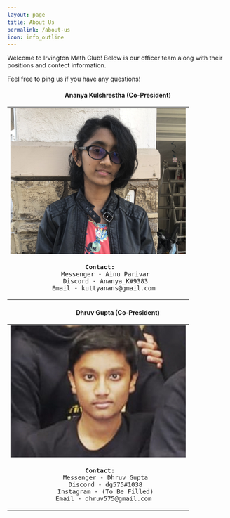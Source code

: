 ```yaml
---
layout: page
title: About Us
permalink: /about-us
icon: info_outline
---
```

Welcome to Irvington Math Club! Below is our officer team along with their positions and contect information.

Feel free to ping us if you have any questions!

<h4 align="center">Ananya Kulshrestha (Co-President)</h4>
<table cellpadding="0" cellspacing="15x" border="0" width="100%" align="center">
<tr align="center">
  <td>
    <img src="./assets/images/AnanyaHeadshotIMC.JPG" alt="Ananya Kulshrestha" width="400">
  </td>
</tr>
  <tr align="center"><td>
    <pre> <b>Contact:</b>
    Messenger - Ainu Parivar
    Discord - Ananya_K#9383
    Email - kuttyanans@gmail.com </pre>
    </td></tr>
</table>
<h4 align="center">Dhruv Gupta (Co-President)</h4>
<table cellpadding="0" cellspacing="15x" border="0" width="100%" align="center">
<tr align="center">
  <td>
    <img src="./assets/images/DhruvHeadshotIMC.jpeg" alt="Dhruv Gupta" width="400">
  </td>
</tr>
  <tr align="center"><td>
    <pre> <b>Contact:</b>
    Messenger - Dhruv Gupta
    Discord - dg575#1038
    Instagram - (To Be Filled)
    Email - dhruv575@gmail.com </pre>
    </td></tr>
</table>

